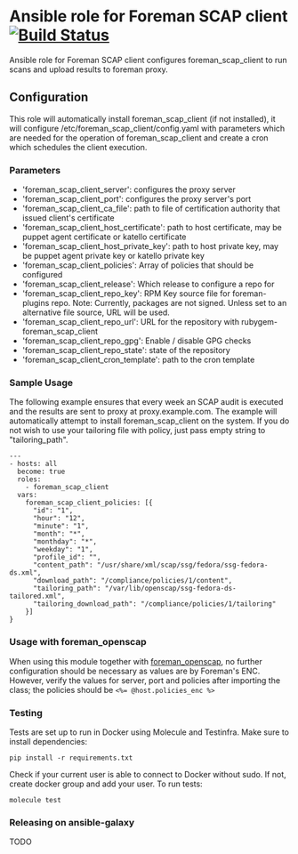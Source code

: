 # Ansible role for Foreman SCAP client [![Build Status](https://travis-ci.org/xprazak2/ansible-foreman_scap_client.svg?branch=master)](https://travis-ci.org/xprazak2/ansible-foreman_scap_client)

Ansible role for Foreman SCAP client configures foreman_scap_client
to run scans and upload results to foreman proxy.

## Configuration

This role will automatically install foreman_scap_client (if not installed),
it will configure /etc/foreman_scap_client/config.yaml with parameters which are needed for the operation
of foreman_scap_client and create a cron which schedules the client execution.

### Parameters

* 'foreman_scap_client_server': configures the proxy server
* 'foreman_scap_client_port': configures the proxy server's port
* 'foreman_scap_client_ca_file': path to file of certification authority that issued client's certificate
* 'foreman_scap_client_host_certificate': path to host certificate, may be puppet agent certificate or katello certificate
* 'foreman_scap_client_host_private_key': path to host private key, may be puppet agent private key or katello private key
* 'foreman_scap_client_policies': Array of policies that should be configured
* 'foreman_scap_client_release': Which release to configure a repo for
* 'foreman_scap_client_repo_key': RPM Key source file for foreman-plugins repo. Note: Currently, packages are not signed.
  Unless set to an alternative file source, URL will be used.
* 'foreman_scap_client_repo_url': URL for the repository with rubygem-foreman_scap_client
* 'foreman_scap_client_repo_gpg': Enable / disable GPG checks
* 'foreman_scap_client_repo_state': state of the repository
* 'foreman_scap_client_cron_template': path to the cron template

### Sample Usage

The following example ensures that every week an SCAP audit is executed and the results
are sent to proxy at proxy.example.com. The example will automatically attempt to install
foreman_scap_client on the system. If you do not wish to use your tailoring file with policy,
just pass empty string to "tailoring_path".

```ansible
---
- hosts: all
  become: true
  roles:
    - foreman_scap_client
  vars:
    foreman_scap_client_policies: [{
      "id": "1",
      "hour": "12",
      "minute": "1",
      "month": "*",
      "monthday": "*",
      "weekday": "1",
      "profile_id": "",
      "content_path": "/usr/share/xml/scap/ssg/fedora/ssg-fedora-ds.xml",
      "download_path": "/compliance/policies/1/content",
      "tailoring_path": "/var/lib/openscap/ssg-fedora-ds-tailored.xml",
      "tailoring_download_path": "/compliance/policies/1/tailoring"
    }]
}
```

### Usage with foreman_openscap

When using this module together with [foreman_openscap](https://theforeman.org/plugins/foreman_openscap/), no further configuration
 should be necessary as values are by Foreman's ENC. However, verify the values for server, port and policies after
 importing the class; the policies should be `<%= @host.policies_enc %>`

### Testing
Tests are set up to run in Docker using Molecule and Testinfra. Make sure to install dependencies:

```
pip install -r requirements.txt
```

Check if your current user is able to connect to Docker without sudo. If not, create docker group and add your user. To run tests:

```
molecule test
```


### Releasing on ansible-galaxy

TODO
